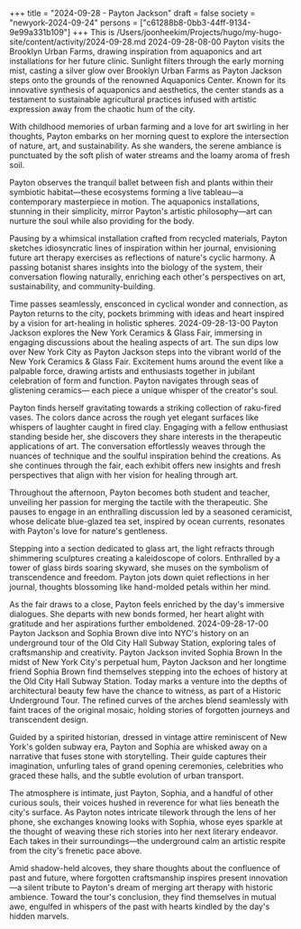 +++
title = "2024-09-28 - Payton Jackson"
draft = false
society = "newyork-2024-09-24"
persons = ["c61288b8-0bb3-44ff-9134-9e99a331b109"]
+++
This is /Users/joonheekim/Projects/hugo/my-hugo-site/content/activity/2024-09-28.md
2024-09-28-08-00
Payton visits the Brooklyn Urban Farms, drawing inspiration from aquaponics and art installations for her future clinic.
Sunlight filters through the early morning mist, casting a silver glow over Brooklyn Urban Farms as Payton Jackson steps onto the grounds of the renowned Aquaponics Center. Known for its innovative synthesis of aquaponics and aesthetics, the center stands as a testament to sustainable agricultural practices infused with artistic expression away from the chaotic hum of the city.

With childhood memories of urban farming and a love for art swirling in her thoughts, Payton embarks on her morning quest to explore the intersection of nature, art, and sustainability. As she wanders, the serene ambiance is punctuated by the soft plish of water streams and the loamy aroma of fresh soil.

Payton observes the tranquil ballet between fish and plants within their symbiotic habitat—these ecosystems forming a live tableau—a contemporary masterpiece in motion. The aquaponics installations, stunning in their simplicity, mirror Payton's artistic philosophy—art can nurture the soul while also providing for the body.

Pausing by a whimsical installation crafted from recycled materials, Payton sketches idiosyncratic lines of inspiration within her journal, envisioning future art therapy exercises as reflections of nature's cyclic harmony. A passing botanist shares insights into the biology of the system, their conversation flowing naturally, enriching each other's perspectives on art, sustainability, and community-building.

Time passes seamlessly, ensconced in cyclical wonder and connection, as Payton returns to the city, pockets brimming with ideas and heart inspired by a vision for art-healing in holistic spheres.
2024-09-28-13-00
Payton Jackson explores the New York Ceramics & Glass Fair, immersing in engaging discussions about the healing aspects of art.
The sun dips low over New York City as Payton Jackson steps into the vibrant world of the New York Ceramics & Glass Fair. Excitement hums around the event like a palpable force, drawing artists and enthusiasts together in jubilant celebration of form and function. Payton navigates through seas of glistening ceramics— each piece a unique whisper of the creator's soul.

Payton finds herself gravitating towards a striking collection of raku-fired vases. The colors dance across the rough yet elegant surfaces like whispers of laughter caught in fired clay. Engaging with a fellow enthusiast standing beside her, she discovers they share interests in the therapeutic applications of art. The conversation effortlessly weaves through the nuances of technique and the soulful inspiration behind the creations. As she continues through the fair, each exhibit offers new insights and fresh perspectives that align with her vision for healing through art.

Throughout the afternoon, Payton becomes both student and teacher, unveiling her passion for merging the tactile with the therapeutic. She pauses to engage in an enthralling discussion led by a seasoned ceramicist, whose delicate blue-glazed tea set, inspired by ocean currents, resonates with Payton's love for nature's gentleness.

Stepping into a section dedicated to glass art, the light refracts through shimmering sculptures creating a kaleidoscope of colors. Enthralled by a tower of glass birds soaring skyward, she muses on the symbolism of transcendence and freedom. Payton jots down quiet reflections in her journal, thoughts blossoming like hand-molded petals within her mind.

As the fair draws to a close, Payton feels enriched by the day's immersive dialogues. She departs with new bonds formed, her heart alight with gratitude and her aspirations further emboldened.
2024-09-28-17-00
Payton Jackson and Sophia Brown dive into NYC's history on an underground tour of the Old City Hall Subway Station, exploring tales of craftsmanship and creativity.
Payton Jackson invited Sophia Brown
In the midst of New York City's perpetual hum, Payton Jackson and her longtime friend Sophia Brown find themselves stepping into the echoes of history at the Old City Hall Subway Station. Today marks a venture into the depths of architectural beauty few have the chance to witness, as part of a Historic Underground Tour. The refined curves of the arches blend seamlessly with faint traces of the original mosaic, holding stories of forgotten journeys and transcendent design.

Guided by a spirited historian, dressed in vintage attire reminiscent of New York's golden subway era, Payton and Sophia are whisked away on a narrative that fuses stone with storytelling. Their guide captures their imagination, unfurling tales of grand opening ceremonies, celebrities who graced these halls, and the subtle evolution of urban transport. 

The atmosphere is intimate, just Payton, Sophia, and a handful of other curious souls, their voices hushed in reverence for what lies beneath the city's surface. As Payton notes intricate tilework through the lens of her phone, she exchanges knowing looks with Sophia, whose eyes sparkle at the thought of weaving these rich stories into her next literary endeavor. Each takes in their surroundings—the underground calm an artistic respite from the city's frenetic pace above.

Amid shadow-held alcoves, they share thoughts about the confluence of past and future, where forgotten craftsmanship inspires present innovation—a silent tribute to Payton's dream of merging art therapy with historic ambience. Toward the tour's conclusion, they find themselves in mutual awe, engulfed in whispers of the past with hearts kindled by the day's hidden marvels.
